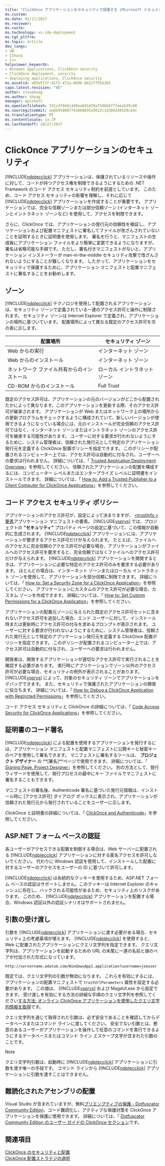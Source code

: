 ```yaml
---
title: "ClickOnce アプリケーションをセキュリティで保護する |Microsoft ドキュメント"
ms.custom: 
ms.date: 02/17/2017
ms.reviewer: 
ms.suite: 
ms.technology: vs-ide-deployment
ms.tgt_pltfrm: 
ms.topic: article
dev_langs:
- VB
- CSharp
- C++
helpviewer_keywords:
- Windows applications, ClickOnce security
- ClickOnce deployment, security
- deploying applications, ClickOnce security
ms.assetid: a05b5f2f-d1f2-471a-8096-8b11f7554265
caps.latest.revision: "45"
author: stevehoag
ms.author: shoag
manager: wpickett
ms.openlocfilehash: 331cdf8ddc449ea8d1d29af346b8f7faea549c00
ms.sourcegitcommit: aadb9588877418b8b55a5612c1d3842d4520ca4c
ms.translationtype: MT
ms.contentlocale: ja-JP
ms.lasthandoff: 10/27/2017
---
```

# <a name="securing-clickonce-applications"></a>ClickOnce アプリケーションのセキュリティ
[!INCLUDE[ndptecclick](../deployment/includes/ndptecclick_md.md)] アプリケーションは、保護されているリソースや操作に対して、コードが持つアクセス権を制限できるようにするための .NET Framework のコード アクセス セキュリティ制約を前提としています。 このため、コード アクセス セキュリティの影響を理解し、それに応じて [!INCLUDE[ndptecclick](../deployment/includes/ndptecclick_md.md)] アプリケーションを作成することが重要です。 アプリケーションでは、完全な信頼ゾーンまたは部分信頼ゾーン (インターネット ゾーンとイントラネット ゾーンなど) を使用して、アクセスを制限できます。  
  
 さらに、ClickOnce では、アプリケーションの発行元の信頼性を検証し、アプリケーションおよび配置マニフェストに署名してファイルが改ざんされていないことを証明するときに証明書を使用します。 署名を行うと、マニフェストの生成後にアプリケーション ファイルをより簡単に変更できるようになりますが、署名は省略可能な手順です。 ただし、署名付きマニフェストがないと、アプリケーション インストーラーが man-in-the-middle セキュリティ攻撃で改ざんされないようにすることが難しくなります。 したがって、アプリケーションをセキュリティで保護するために、アプリケーション マニフェストと配置マニフェストに署名することをお勧めします。  
  
## <a name="zones"></a>ゾーン  
 [!INCLUDE[ndptecclick](../deployment/includes/ndptecclick_md.md)] テクノロジを使用して配置されるアプリケーションは、セキュリティ ゾーンで定義されている一連のアクセス許可と操作に制限されます。 セキュリティ ゾーンは Internet Explorer で定義され、アプリケーションの場所に基づいています。 配置場所によって異なる既定のアクセス許可を次の表に示します。  
  
|配置場所|セキュリティ ゾーン|  
|-------------------------|-------------------|  
|Web からの実行|インターネット ゾーン|  
|Web からのインストール|インターネット ゾーン|  
|ネットワーク ファイル共有からのインストール|ローカル イントラネット ゾーン|  
|CD-ROM からのインストール|Full Trust|  
  
 既定のアクセス許可は、アプリケーションの元のバージョンがどこから配置されたかによって異なります。このアプリケーションを更新する際、そのアクセス許可が継承されます。 アプリケーションが Web またはネットワーク上の場所からの更新プログラムをチェックするように構成されていて、新しいバージョンが使用できるようになっている場合には、元のインストールが完全信頼のアクセス許可ではなく、インターネット ゾーンまたはイントラネット ゾーンのアクセス許可を継承する可能性があります。 ユーザーに対する要求が行われないようにするために、システム管理者は、信頼された発行元として特定のアプリケーション発行元を定義する ClickOnce 配置ポリシーを指定できます。 このポリシーが配置されるコンピューター上では、アクセス許可は自動的に付与され、ユーザーへの要求は行われません。 詳細については、「 [Trusted Application Deployment Overview](../deployment/trusted-application-deployment-overview.md)」を参照してください。 信頼されたアプリケーションの配置を構成するには、コンピューター レベルまたはエンタープライズ レベルに証明書をインストールできます。 詳細については、「 [How to: Add a Trusted Publisher to a Client Computer for ClickOnce Applications](../deployment/how-to-add-a-trusted-publisher-to-a-client-computer-for-clickonce-applications.md)」を参照してください。  
  
## <a name="code-access-security-policies"></a>コード アクセス セキュリティ ポリシー  
 アプリケーションのアクセス許可が、設定によって決まりますが、 [ \<trustInfo > 要素](../deployment/trustinfo-element-clickonce-application.md)アプリケーション マニフェストの要素。 [!INCLUDE[vsprvs](../code-quality/includes/vsprvs_md.md)] では、プロジェクトの **"セキュリティ"** プロパティ ページの設定に基づいて、この情報が自動的に生成されます。 [!INCLUDE[ndptecclick](../deployment/includes/ndptecclick_md.md)] アプリケーションには、アプリケーションが要求するアクセス許可だけが与えられます。 たとえば、ファイルへのアクセスに完全信頼のアクセス許可が必要な場合、アプリケーションがファイルへのアクセス許可を要求すると、完全信頼ではなくファイルへのアクセス許可だけが与えられます。 [!INCLUDE[ndptecclick](../deployment/includes/ndptecclick_md.md)] アプリケーションを開発するときは、アプリケーションに必要な特定のアクセス許可のみを要求する必要があります。 ほとんどの場合は、インターネット ゾーンまたはローカル イントラネット ゾーンを使用して、アプリケーションを部分信頼に制限できます。 詳細については、「 [How to: Set a Security Zone for a ClickOnce Application](../deployment/how-to-set-a-security-zone-for-a-clickonce-application.md)」を参照してください。 アプリケーションにカスタムのアクセス許可が必要な場合、カスタム ゾーンを作成できます。 詳細については、「 [How to: Set Custom Permissions for a ClickOnce Application](../deployment/how-to-set-custom-permissions-for-a-clickonce-application.md)」を参照してください。  
  
 アプリケーションの配置元ゾーンに与えられた既定のアクセス許可セットに含まれないアクセス許可を追加した場合、エンド ユーザーに対して、インストール時または更新時にアクセス許可の付与を求めるプロンプトが表示されます。 ユーザーに対する要求が行われないようにするために、システム管理者は、信頼された発行元として特定のアプリケーション発行元を定義する ClickOnce 配置ポリシーを指定できます。 このポリシーが配置されるコンピューター上では、アクセス許可は自動的に付与され、ユーザーへの要求は行われません。  
  
 開発者は、開発するアプリケーションが適切なアクセス許可で実行されることを確認する必要があります。 実行時にアプリケーションでゾーン以外のアクセス許可が必要な場合、セキュリティの例外が表示されることがあります。 [!INCLUDE[vsprvs](../code-quality/includes/vsprvs_md.md)] によって、対象のセキュリティ ゾーンでアプリケーションをデバッグできます。 また、セキュリティで保護されたアプリケーションの開発に役立ちます。 詳細については、「 [How to: Debug a ClickOnce Application with Restricted Permissions](../deployment/how-to-debug-a-clickonce-application-with-restricted-permissions.md)」を参照してください。  
  
 コード アクセス セキュリティと ClickOnce の詳細については、「 [Code Access Security for ClickOnce Applications](../deployment/code-access-security-for-clickonce-applications.md)」を参照してください。  
  
## <a name="code-signing-certificates"></a>証明書のコード署名  
 [!INCLUDE[ndptecclick](../deployment/includes/ndptecclick_md.md)] による配置を使用するアプリケーションを発行するには、アプリケーション マニフェストと配置マニフェストに公開キーと秘密キーのペアを使用して署名できます。 マニフェストに署名するツールは、 **プロジェクト デザイナー** の **[署名]**ページで使用できます。 詳細については、「 [Signing Page, Project Designer](../ide/reference/signing-page-project-designer.md)」を参照してください。 別の方法として、発行ウィザードを使用して、発行プロセスの最中にキー ファイルでマニフェストに署名することもできます。  
  
 マニフェストの署名後、Authenticode 署名に基づいた発行元情報は、インストール時に [アクセス許可] ダイアログ ボックスに表示され、アプリケーションが信頼された発行元から発行されていることをユーザーに示します。  
  
 ClickOnce と証明書の詳細については、「 [ClickOnce and Authenticode](../deployment/clickonce-and-authenticode.md)」を参照してください。  
  
## <a name="aspnet-form-based-authentication"></a>ASP.NET フォーム ベースの認証  
 各ユーザーがアクセスできる配置を制御する場合は、Web サーバーに配置される [!INCLUDE[ndptecclick](../deployment/includes/ndptecclick_md.md)] アプリケーションに対する匿名アクセスを許可しないでください。 代わりに Windows 認証を使用して、インストールした配置に対するユーザーのアクセスをユーザーの ID に基づいて許可します。  
  
 [!INCLUDE[ndptecclick](../deployment/includes/ndptecclick_md.md)] は永続的なクッキーを使用するため、ASP.NET フォーム ベースの認証はサポートしません。このクッキーは Internet Explorer のキャッシュに存在し、ハックされる可能性があるため、セキュリティ上のリスクがあります。 このため、 [!INCLUDE[ndptecclick](../deployment/includes/ndptecclick_md.md)] アプリケーションを配置する場合、Windows 認証以外の認証シナリオはサポートされません。  
  
## <a name="passing-arguments"></a>引数の受け渡し  
 引数を [!INCLUDE[ndptecclick](../deployment/includes/ndptecclick_md.md)] アプリケーションに渡す必要がある場合、セキュリティ上の考慮事項が増えます。 [!INCLUDE[ndptecclick](../deployment/includes/ndptecclick_md.md)] を使用すると、Web に配置されたアプリケーションにクエリ文字列を指定できます。 クエリ文字列は、アプリケーションを起動するための URL の末尾に一連の名前と値のペアが付加された形式になっています。  
  
 `http://servername.adatum.com/WindowsApp1.application?username=joeuser`  
  
 既定では、クエリ文字列の引数が無効になります。 これらを有効にするには、アプリケーションの配置マニフェストで `trustUrlParameters` 属性を設定する必要があります。 この値は、 [!INCLUDE[vsprvs](../code-quality/includes/vsprvs_md.md)] および MageUI.exe から設定できます。 受け渡しを有効にする方法の詳細な手順のクエリ文字列を参照してください[する方法: オンライン ClickOnce アプリケーションを使用したクエリ文字列情報を取得](../deployment/how-to-retrieve-query-string-information-in-an-online-clickonce-application.md)です。  
  
 クエリ文字列を通じて取得された引数は、必ず安全であることを確認してからデータベースまたはコマンド ラインに渡してください。 安全でない引数とは、悪意のあるユーザーがアプリケーションを操作して任意のコマンドを実行できるようにするデータベースまたはコマンド ライン エスケープ文字が含まれた引数のことです。  
  
> [!NOTE]
>  クエリ文字列引数は、起動時に [!INCLUDE[ndptecclick](../deployment/includes/ndptecclick_md.md)] アプリケーションに引数を渡す唯一の手段です。 コマンド ラインから [!INCLUDE[ndptecclick](../deployment/includes/ndptecclick_md.md)] アプリケーションに引数を渡すことはできません。  
  
## <a name="deploying-obfuscated-assemblies"></a>難読化されたアセンブリの配置  
 Visual Studio が含まれていますが、無料[プリエンプティブの保護 - Dotfuscator Community Edition](../ide/dotfuscator/index.md)、コード難読化し、アクティブな保護対策を ClickOnce アプリケーションを保護に使用できます。  詳細については、「 [Dotfuscator Community Edition のユーザー ガイドの ClickOnce セクション](https://www.preemptive.com/dotfuscator/ce/docs/help/5.27/advanced_clickonce.html)です。

## <a name="see-also"></a>関連項目  
 [ClickOnce のセキュリティと配置](../deployment/clickonce-security-and-deployment.md)   
 [ClickOnce 配置ストラテジの選択](../deployment/choosing-a-clickonce-deployment-strategy.md)